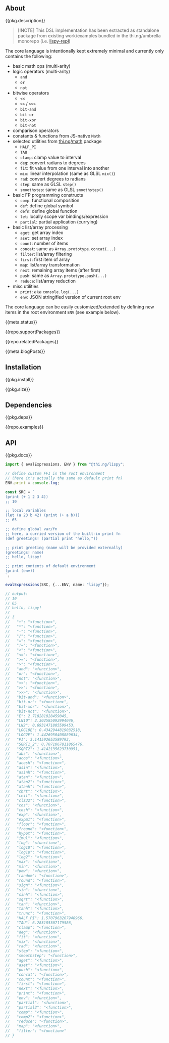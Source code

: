 <!-- include ../../assets/tpl/header.md -->

<!-- toc -->

## About

{{pkg.description}}

> [!NOTE] This DSL implementation has been extracted as standalone package from
> existing work/examples bundled in the thi.ng/umbrella monorepo (i.e.
> [lispy-repl](https://github.com/thi-ng/umbrella/tree/develop/examples/lispy-repl))

The core language is intentionally kept extremely minimal and currently only
contains the following:

- basic math ops (multi-arity)
- logic operators (multi-arity)
	- `and`
	- `or`
	- `not`
- bitwise operators
	- `<<`
	- `>>` / `>>>`
	- `bit-and`
	- `bit-or`
	- `bit-xor`
	- `bit-not`
- comparison operators
- constants & functions from JS-native `Math`
- selected utilities from [thi.ng/math](https://thi.ng/math) package
	- `HALF_PI`
	- `TAU`
	- `clamp`: clamp value to interval
	- `deg`: convert radians to degrees
	- `fit`: fit value from one interval into another
	- `mix`: linear interpolation (same as GLSL `mix()`)
	- `rad`: convert degrees to radians
	- `step`: same as GLSL `step()`
	- `smoothstep`: same as GLSL `smoothstep()`
- basic FP programming constructs
	- `comp`: functional composition
	- `def`: define global symbol
	- `defn`: define global function
	- `let`: locally scope var bindings/expression
	- `partial`: partial application (currying)
- basic list/array processing
	- `aget`: get array index
	- `aset`: set array index
	- `count`: number of items
	- `concat`: same as `Array.prototype.concat(...)`
	- `filter`: list/array filtering
	- `first`: first item of array
	- `map`: list/array transformation
	- `next`: remaining array items (after first)
	- `push`: same as `Array.prototype.push(...)`
	- `reduce`: list/array reduction
- misc utilities
	- `print`: aka `console.log(...)`
	- `env`: JSON stringified version of current root env

The core language can be easily customized/extended by defining new items in the
root environment `ENV` (see example below).

{{meta.status}}

{{repo.supportPackages}}

{{repo.relatedPackages}}

{{meta.blogPosts}}

## Installation

{{pkg.install}}

{{pkg.size}}

## Dependencies

{{pkg.deps}}

{{repo.examples}}

## API

{{pkg.docs}}

```ts tangle:export/readme-1.ts
import { evalExpressions, ENV } from "@thi.ng/lispy";

// define custom FFI in the root environment
// (here it's actually the same as default print fn)
ENV.print = console.log;

const SRC = `
(print (+ 1 2 3 4))
;; 10

;; local variables
(let (a 23 b 42) (print (+ a b)))
;; 65

;; define global var/fn
;; here, a curried version of the built-in print fn
(def greetings! (partial print "hello,"))

;; print greeting (name will be provided externally)
(greetings! name)
;; hello, lispy!

;; print contents of default environment
(print (env))
`;

evalExpressions(SRC, {...ENV, name: "lispy"});

// output:
// 10
// 65
// hello, lispy!
//
// {
//   "+": "<function>",
//   "*": "<function>",
//   "-": "<function>",
//   "/": "<function>",
//   "=": "<function>",
//   "!=": "<function>",
//   "<": "<function>",
//   "<=": "<function>",
//   ">=": "<function>",
//   ">": "<function>",
//   "and": "<function>",
//   "or": "<function>",
//   "not": "<function>",
//   "<<": "<function>",
//   ">>": "<function>",
//   ">>>": "<function>",
//   "bit-and": "<function>",
//   "bit-or": "<function>",
//   "bit-xor": "<function>",
//   "bit-not": "<function>",
//   "E": 2.718281828459045,
//   "LN10": 2.302585092994046,
//   "LN2": 0.6931471805599453,
//   "LOG10E": 0.4342944819032518,
//   "LOG2E": 1.4426950408889634,
//   "PI": 3.141592653589793,
//   "SQRT1_2": 0.7071067811865476,
//   "SQRT2": 1.4142135623730951,
//   "abs": "<function>",
//   "acos": "<function>",
//   "acosh": "<function>",
//   "asin": "<function>",
//   "asinh": "<function>",
//   "atan": "<function>",
//   "atan2": "<function>",
//   "atanh": "<function>",
//   "cbrt": "<function>",
//   "ceil": "<function>",
//   "clz32": "<function>",
//   "cos": "<function>",
//   "cosh": "<function>",
//   "exp": "<function>",
//   "expm1": "<function>",
//   "floor": "<function>",
//   "fround": "<function>",
//   "hypot": "<function>",
//   "imul": "<function>",
//   "log": "<function>",
//   "log10": "<function>",
//   "log1p": "<function>",
//   "log2": "<function>",
//   "max": "<function>",
//   "min": "<function>",
//   "pow": "<function>",
//   "random": "<function>",
//   "round": "<function>",
//   "sign": "<function>",
//   "sin": "<function>",
//   "sinh": "<function>",
//   "sqrt": "<function>",
//   "tan": "<function>",
//   "tanh": "<function>",
//   "trunc": "<function>",
//   "HALF_PI": 1.5707963267948966,
//   "TAU": 6.283185307179586,
//   "clamp": "<function>",
//   "deg": "<function>",
//   "fit": "<function>",
//   "mix": "<function>",
//   "rad": "<function>",
//   "step": "<function>",
//   "smoothstep": "<function>",
//   "aget": "<function>",
//   "aset": "<function>",
//   "push": "<function>",
//   "concat": "<function>",
//   "count": "<function>",
//   "first": "<function>",
//   "next": "<function>",
//   "print": "<function>",
//   "env": "<function>",
//   "partial": "<function>",
//   "partial2": "<function>",
//   "comp": "<function>",
//   "comp2": "<function>",
//   "reduce": "<function>",
//   "map": "<function>",
//   "filter": "<function>"
// }
```

<!-- include ../../assets/tpl/footer.md -->
